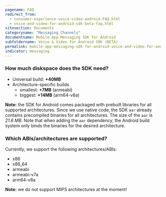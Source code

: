 ```yaml
---
pagename: FAQ
redirect_from:
  - consumer-experience-voice-video-android-FAQ.html
  - voice-and-video-for-android-sdk-beta-faq.html
sitesection: Documents
categoryname: "Messaging Channels"
documentname: Mobile App Messaging SDK for Android
subfoldername: Voice & Video for Android SDK (BETA)
permalink: mobile-app-messaging-sdk-for-android-voice-and-video-for-android-sdk-beta-faq.html
indicator: messaging
---
```


### How much diskspace does the SDK need?

* Universal build: **+40MB**
* Architecture-specific builds
    * smallest: **+7MB** (armeabi)
    * biggest: **+14MB** (arm64-v8a)

**Note:** the SDK for Android comes packaged with prebuilt libraries for all supported architectures. Since we use native code, the SDK `aar` already contains precompiled binaries for all architectures. The size of the `aar` is *21.6 MB*. Note that when adding the `aar` dependency, the Android build system only binds the binaries for the desired architecture.

### Which ABIs/architectures are supported?

Currently, we support the following architectures/ABIs:

* x86
* x86_64
* armeabi
* armeabi-v7a
* arm64-v8a

**Note:** we do not support MIPS architectures at the moment!
